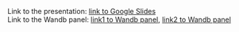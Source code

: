 Link to the presentation: [link to Google Slides](https://docs.google.com/presentation/d/1sjL0fYwiSJC-JIgmclYdllXgTMw8z_sdMzoHpNpLVys/edit?usp=sharing)  
Link to the Wandb panel: [link1 to Wandb panel](https://wandb.ai/dmasny/neuroimaging_gnn_eeg_final_project?workspace=user-dmasny), [link2 to Wandb panel](https://wandb.ai/volodimirich/neuroimaging_gnn_eeg_final_project?workspace=user-volodimirich)
